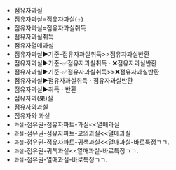- 점유자과실
- 점유자과실=점유자과실(+)
- 점유자과실=점유자과실취득
- 점유자과실취득
- 점유자열매과실
- 점유자과실▶️기준-점유자과실취득>>점유자과실반환
- 점유자과실▶️기준-✅점유자과실취득ㆍ❌점유자과실반환
- 점유자과실▶️기준-✅점유자과실취득>>❌점유자과실반환
- 점유자과실▶️점유자과실취득ㆍ점유자과실반환
- 점유자과실▶️취득ㆍ반환
- 점유자과(果)실
- 점유자와과실
- 점유자와 과실
- `과실`-점유권-점유자파트-과실<<열매과실
- `과실`-점유권-점유자파트-고의과실<<열매과실
- `과실`-점유권-점유자파트-귀책과실<<열매과실-바로특정ㄱㄱ.
- `과실`-점유권-귀책과실<<열매과실-바로특정ㄱㄱ.
- `과실`-점유권-열매과실-바로특정ㄱㄱ.
